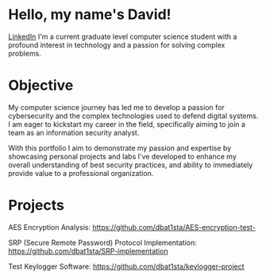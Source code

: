 # Hello, my name's David!
[LinkedIn](https://www.linkedin.com/in/david-batista-071464192/)
I'm a current graduate level computer science student with a profound interest in technology and a passion for solving complex problems.

# Objective

My computer science journey has led me to develop a passion for cybersecurity and the complex technologies used to defend digital systems. I am eager to kickstart my career in the field, specifically aiming to join a team as an information security analyst. 

With this portfolio I aim to demonstrate my passion and expertise by showcasing personal projects and labs I've developed to enhance my overall understanding of best security practices, and ability to immediately provide value to a professional organization.


# Projects

AES Encryption Analysis: https://github.com/dbat1sta/AES-encryption-test-

SRP (Secure Remote Password) Protocol Implementation: https://github.com/dbat1sta/SRP-implementation

Test Keylogger Software: https://github.com/dbat1sta/keylogger-project

